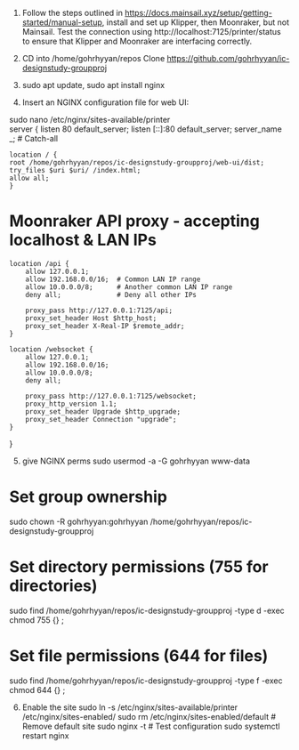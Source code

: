 1) Follow the steps outlined in https://docs.mainsail.xyz/setup/getting-started/manual-setup, install and set up Klipper, then Moonraker, but not Mainsail. Test the connection using http://localhost:7125/printer/status to ensure that Klipper and Moonraker are interfacing correctly.

2) CD into /home/gohrhyyan/repos Clone https://github.com/gohrhyyan/ic-designstudy-groupproj

3) sudo apt update, sudo apt install nginx

4) Insert an NGINX configuration file for web UI:

sudo nano /etc/nginx/sites-available/printer                                      
server {
    listen 80 default_server;
    listen [::]:80 default_server;
    server_name _;   # Catch-all

    location / {
    root /home/gohrhyyan/repos/ic-designstudy-groupproj/web-ui/dist;
    try_files $uri $uri/ /index.html;
    allow all;
    }

# Moonraker API proxy - accepting localhost & LAN IPs
    location /api {
        allow 127.0.0.1;
        allow 192.168.0.0/16;  # Common LAN IP range
        allow 10.0.0.0/8;      # Another common LAN IP range
        deny all;              # Deny all other IPs

        proxy_pass http://127.0.0.1:7125/api;
        proxy_set_header Host $http_host;
        proxy_set_header X-Real-IP $remote_addr;
    }

    location /websocket {
        allow 127.0.0.1;
        allow 192.168.0.0/16;
        allow 10.0.0.0/8;
        deny all;

        proxy_pass http://127.0.0.1:7125/websocket;
        proxy_http_version 1.1;
        proxy_set_header Upgrade $http_upgrade;
        proxy_set_header Connection "upgrade";
    }
}


5) give NGINX perms
sudo usermod -a -G gohrhyyan www-data

# Set group ownership
sudo chown -R gohrhyyan:gohrhyyan /home/gohrhyyan/repos/ic-designstudy-groupproj

# Set directory permissions (755 for directories)
sudo find /home/gohrhyyan/repos/ic-designstudy-groupproj -type d -exec chmod 755 {} \;

# Set file permissions (644 for files)
sudo find /home/gohrhyyan/repos/ic-designstudy-groupproj -type f -exec chmod 644 {} \;


6) Enable the site
sudo ln -s /etc/nginx/sites-available/printer /etc/nginx/sites-enabled/
sudo rm /etc/nginx/sites-enabled/default # Remove default site
sudo nginx -t # Test configuration
sudo systemctl restart nginx
